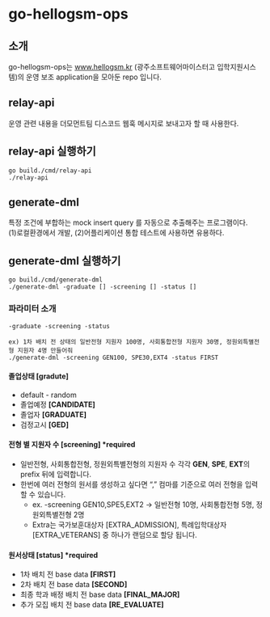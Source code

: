 # go-hellogsm-ops

## 소개

go-hellogsm-ops는 www.hellogsm.kr (광주소프트웨어마이스터고 입학지원시스템)의 운영 보조 application을 모아둔 repo 입니다.

## relay-api

운영 관련 내용을 더모먼트팀 디스코드 웹훅 메시지로 보내고자 할 때 사용한다.

## relay-api 실행하기

```shell
go build./cmd/relay-api
./relay-api
```

## generate-dml

특정 조건에 부합하는 mock insert query 를 자동으로 추출해주는 프로그램이다.  
(1)로컬환경에서 개발, (2)어플리케이션 통합 테스트에 사용하면 유용하다.

## generate-dml 실행하기

```shell
go build./cmd/generate-dml
./generate-dml -graduate [] -screening [] -status []
```

### 파라미터 소개

```text
-graduate -screening -status

ex) 1차 배치 전 상태의 일반전형 지원자 100명, 사회통합전형 지원자 30명, 정원외특별전형 지원자 4명 만들어줘
./generate-dml -screening GEN100, SPE30,EXT4 -status FIRST
```

#### 졸업상태 [gradute]

- default - random
- 졸업예정 **[CANDIDATE]**
- 졸업자 **[GRADUATE]**
- 검정고시 **[GED]**

#### 전형 별 지원자 수 [screening] *required

- 일반전형, 사회통합전형, 정원외특별전형의 지원자 수 각각 **GEN**, **SPE**, **EXT**의 prefix 뒤에 입력합니다.
- 한번에 여러 전형의 원서를 생성하고 싶다면 “,” 컴마를 기준으로 여러 전형을 입력할 수 있습니다.
    - ex. -screening GEN10,SPE5,EXT2 → 일반전형 10명, 사회통합전형 5명, 정원외특별전형 2명
    - Extra는 국가보훈대상자 [EXTRA_ADMISSION], 특례입학대상자 [EXTRA_VETERANS] 중 하나가 랜덤으로 할당 됩니다.

#### 원서상태 [status] *required

- 1차 배치 전 base data **[FIRST]**
- 2차 배치 전 base data **[SECOND]**
- 최종 학과 배정 배치 전 base data **[FINAL_MAJOR]**
- 추가 모집 배치 전 base data **[RE_EVALUATE]**

